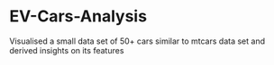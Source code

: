 # EV-Cars-Analysis
Visualised a small data set of 50+ cars similar to mtcars data set and derived insights on its features
